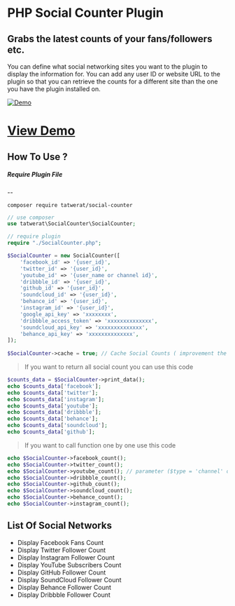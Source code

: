 # PHP Social Counter Plugin
## Grabs the latest counts of your fans/followers etc.

You can define what social networking sites you want to the plugin to display the information for. You can add any user ID or website URL to the plugin so that you can retrieve the counts for a different site than the one you have the plugin installed on.

[![Demo](https://www.tatwerat.com/demo/php-social-counter/screenshot.jpg)](https://www.tatwerat.com/demo/php-social-counter)

# [View Demo](https://www.tatwerat.com/demo/php-social-counter/)

## How To Use ?

##### Require Plugin File
 --
 ```ssh
 composer require tatwerat/social-counter
```
 
```php
// use composer
use tatwerat\SocialCounter\SocialCounter;
```

```php
// require plugin
require "./SocialCounter.php";
```

```php
$SocialCounter = new SocialCounter([
    'facebook_id' => '{user_id}',
    'twitter_id' => '{user_id}',
    'youtube_id' => '{user_name or channel id}',
    'dribbble_id' => '{user_id}',
    'github_id' => '{user_id}',
    'soundcloud_id' => '{user_id}',
    'behance_id' => '{user_id}',
    'instagram_id' => '{user_id}',
    'google_api_key' => 'xxxxxxxx',
    'dribbble_access_token' => 'xxxxxxxxxxxxxx',
    'soundcloud_api_key' => 'xxxxxxxxxxxxxx',
    'behance_api_key' => 'xxxxxxxxxxxxxx',
]);
 
$SocialCounter->cache = true; // Cache Social Counts ( improvement the loading of your server )

```

>If you want to return all social count you can use this code
```php
$counts_data = $SocialCounter->print_data();
echo $counts_data['facebook'];
echo $counts_data['twitter'];
echo $counts_data['instagram'];
echo $counts_data['youtube'];
echo $counts_data['dribbble'];
echo $counts_data['behance'];
echo $counts_data['soundcloud'];
echo $counts_data['github'];
```

>If you want to call function one by one use this code
```php
echo $SocialCounter->facebook_count();
echo $SocialCounter->twitter_count();
echo $SocialCounter->youtube_count(); // parameter ($type = 'channel' or 'user') : default value='channel'
echo $SocialCounter->dribbble_count();
echo $SocialCounter->github_count();
echo $SocialCounter->soundcloud_count();
echo $SocialCounter->behance_count();
echo $SocialCounter->instagram_count();
```

## List Of Social Networks

- Display Facebook Fans Count
- Display Twitter Follower Count
- Display Instagram Follower Count
- Display YouTube Subscribers Count
- Display GitHub Follower Count
- Display SoundCloud Follower Count
- Display Behance Follower Count
- Display Dribbble Follower Count

